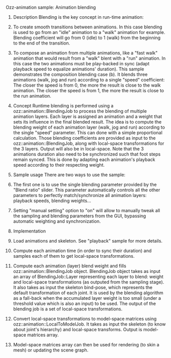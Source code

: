 Ozz-animation sample: Animation blending

1. Description
Blending is the key concept in run-time animation:
  1. To create smooth transitions between animations. In this case blending is used to go from an "idle" animation to a "walk" animation for example. Blending coefficient will go from 0 (idle) to 1 (walk) from the beginning to the end of the transition.
  2. To compose an animation from multiple animations, like a "fast walk" animation that would result from a "walk" blent with a "run" animation. In this case the two animations must be play-backed in sync (adapt playback speed to equalize animations' duration).
This sample demonstrates the composition blending case (b). It blends three animations (walk, jog and run) according to a single "speed" coefficient: The closer the speed is from 0, the more the result is close to the walk animation. The closer the speed is from 1, the more the result is close to the run animation.

2. Concept
Runtime blending is performed using a ozz::animation::BlendingJob to process the blending of multiple animation layers. Each layer is assigned an animation and a weight that sets its influence in the final blended result.
The idea is to compute the blending weight of each animation layer (walk, jog and run) according to the single "speed" parameter. This can done with a simple proportional calculation. Those blending coefficients are provided as input to the ozz::animation::BlendingJob, along with local-space transformations for the 3 layers. Output will also be in local-space.
Note that the 3 animations duration also need to be synchronized such that foot steps remain synced. This is done by adapting each animation's playback speed according to their respecting weight.

3. Sample usage
There are two ways to use the sample:
  1. The first one is to use the single blending parameter provided by the "Blend ratio" slider. This parameter automatically controls all the other parameters to perfectly match/synchronize all animation layers: playback speeds, blending weights...
  2. Setting "manual setting" option to "on" will allow to manually tweak all the sampling and blending parameters from the GUI, bypassing automatic weighting and synchronization.

4. Implementation
  1. Load animations and skeleton. See "playback" sample for more details.
  2. Compute each animation time (in order to sync their duration) and samples each of them to get local-space transformations.
  3. Compute each animation (layer) blend weight and fills ozz::animation::BlendingJob object. BlendingJob object takes as input an array of BlendingJob::Layer representing each layer to blend: weight and local-space transformations (as outputed from the sampling stage). It also takes as input the skeleton bind-pose, which represents the default transformation of each joint. It is used by the blending algorithm as a fall-back when the accumulated layer weight is too small (under a threshold value which is also an input) to be used. The output of the blending job is a set of local-space transformations.
  4. Convert local-space transformations to model-space matrices using ozz::animation::LocalToModelJob. It takes as input the skeleton (to know about joint's hierarchy) and local-space transforms. Output is model-space matrices array.
  5. Model-space matrices array can then be used for rendering (to skin a mesh) or updating the scene graph.